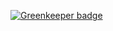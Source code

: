 
[![Greenkeeper badge](https://badges.greenkeeper.io/rikenpatel20/swipe.svg)](https://greenkeeper.io/)
